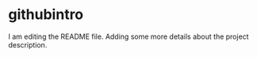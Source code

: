 # githubintro

I am editing the README file. Adding some more details about the project description.

